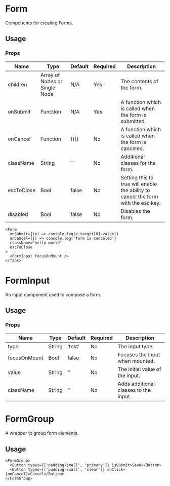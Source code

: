 # Form
Components for creating Forms.

## Usage

### Props

| Name                | Type          | Default   | Required | Description                                                                   |
| ------------------- |-------------- | --------- | -------- |------------------------------------------------------------------------------ |
| children            | Array of Nodes or Single Node | N/A       | Yes      | The contents of the form.                                     |
| onSubmit            | Function      | N/A       | Yes      | A function which is called when the form is submitted.                            |
| onCancel            | Function      | (){}      | No      | A function which is called when the form is canceled.                              |
| className           | String        | ``        | No       | Additional classes for the form.                                                  |
| escToClose          | Bool          | false     | No       | Setting this to true will enable the ability to cancel the form with the esc key. |
| disabled          | Bool          | false     | No       | Disables the form. |

```
<Form
  onSubmit={(e) => console.log(e.target[0].value)}
  onCancel={() => console.log('form is canceled'}
  className="hello-world"
  escToClose
>
  <FormInput focusOnMount />
</Tabs>
```

# FormInput
An input component used to compose a form.

## Usage

### Props

| Name                | Type          | Default   | Required | Description                                                                   |
| ------------------- |-------------- | --------- | -------- |------------------------------------------------------------------------------ |
| type                | String        | 'test'    | No       | The input type.                                                    |
| focusOnMount        | Bool          | false     | No       | Focuses the input when mounted. |
| value               | String        | ''        | No       | The initial value of the input. |
| className           | String        | ''        | No       | Adds additional classes to the input. |

# FormGroup
A wrapper to group form elements.

## Usage
```
<FormGroup>
  <Button types={['padding-small', 'primary']} isSubmit>Save</Button>
  <Button types={['padding-small', 'clear']} onClick={onCancel}>Cancel</Button>
</FormGroup>
```